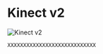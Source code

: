﻿# Kinect v2
![Kinect v2](resource/XXXXXXXXXXX/XXXXXXX.png "Kinect v2") 
```cpp
XXXXXXXXXXXXXXXXXXXXXXXXXXXX
```
